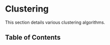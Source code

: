 # Clustering

This section details various clustering algorithms.

## Table of Contents

```{tableofcontents}
```